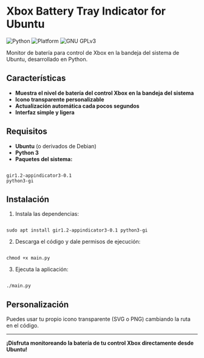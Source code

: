 
# Xbox Battery Tray Indicator for Ubuntu

![Python](https://img.shields.io/badge/Python-3776AB?logo=python&logoColor=fff)
![Platform](https://img.shields.io/badge/Platform-Ubuntu-E95420?logo=ubuntu&logoColor=white)
![GNU GPLv3](https://img.shields.io/badge/License-GNU%20GPLv3-blue)


Monitor de batería para control de Xbox en la bandeja del sistema de Ubuntu, desarrollado en Python.

## Características

- **Muestra el nivel de batería del control Xbox en la bandeja del sistema**
- **Icono transparente personalizable**
- **Actualización automática cada pocos segundos**
- **Interfaz simple y ligera**

## Requisitos

- **Ubuntu** (o derivados de Debian)
- **Python 3**
- **Paquetes del sistema:**
```

gir1.2-appindicator3-0.1
python3-gi

```

## Instalación

1. Instala las dependencias:
```

sudo apt install gir1.2-appindicator3-0.1 python3-gi

```
2. Descarga el código y dale permisos de ejecución:
```

chmod +x main.py

```
3. Ejecuta la aplicación:
```

./main.py

```

## Personalización

Puedes usar tu propio icono transparente (SVG o PNG) cambiando la ruta en el código.

---

**¡Disfruta monitoreando la batería de tu control Xbox directamente desde Ubuntu!**
